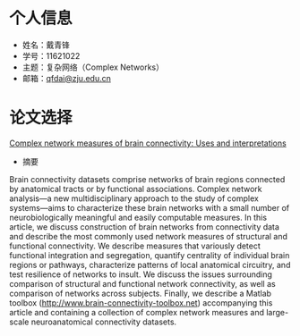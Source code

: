 # 个人信息
- 姓名：戴青锋
- 学号：11621022
- 主题：复杂网络（Complex Networks）
- 邮箱：qfdai@zju.edu.cn

# 论文选择

[Complex network measures of brain connectivity: Uses and interpretations](https://sph.umd.edu/sites/default/files/files/Rubinov_Sporns_2009.pdf)

- 摘要

Brain connectivity datasets comprise networks of brain regions connected by anatomical tracts or by
functional associations. Complex network analysis—a new multidisciplinary approach to the study of
complex systems—aims to characterize these brain networks with a small number of neurobiologically
meaningful and easily computable measures. In this article, we discuss construction of brain networks from
connectivity data and describe the most commonly used network measures of structural and functional
connectivity. We describe measures that variously detect functional integration and segregation, quantify
centrality of individual brain regions or pathways, characterize patterns of local anatomical circuitry, and test
resilience of networks to insult. We discuss the issues surrounding comparison of structural and functional
network connectivity, as well as comparison of networks across subjects. Finally, we describe a Matlab
toolbox (http://www.brain-connectivity-toolbox.net) accompanying this article and containing a collection
of complex network measures and large-scale neuroanatomical connectivity datasets.
